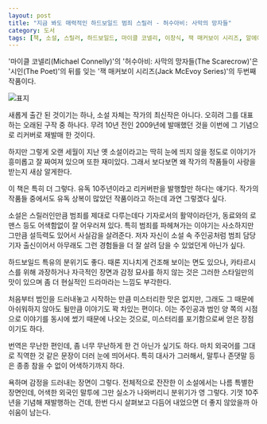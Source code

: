 ```yaml
---
layout: post
title: "지금 봐도 매력적인 하드보일드 범죄 스릴러 - 허수아비: 사막의 망자들"
category: 도서
tags: [책, 소설, 스릴러, 하드보일드, 마이클 코넬리, 이창식, 잭 매커보이 시리즈, 알에이치코리아, 서평]
---
```


'마이클 코넬리(Michael Connelly)'의
'허수아비: 사막의 망자들(The Scarecrow)'은
'시인(The Poet)'의 뒤를 잊는 '잭 매커보이 시리즈(Jack McEvoy Series)'의 두번째 작품이다.

![표지](https://lh3.googleusercontent.com/LkVRRhKPq8e4ZTIWFcK5AYQ41jYYWXObruwJ5IURpNrVuBoBZrFy97qpwcgFrCXzZEslMFTCHxEr-g=s480)

새롭게 출간 된 것이기는 하나, 소설 자체는 작가의 최신작은 아니다.
오히려 그를 대표하는 오래된 구작 중 하나다.
무려 10년 전인 2009년에 발매했던 것을 이번에 그 기념으로 리커버로 재발매 한 것이다.

하지만 그렇게 오랜 세월이 지난 옛 소설이라고는 딱히 눈에 띄지 않을 정도로
이야기가 흥미롭고 잘 짜여져 있으며 또한 재미있다.
그래서 보다보면 왜 작가의 작품들이 사랑을 받는지 새삼 알게한다.

이 책은 특히 더 그렇다.
유독 10주년이라고 리커버판을 발행할만 하다는 얘기다.
작가의 작품들 중에서도 유독 상복이 많았던 작품이라고 하는데 과연 그렇겠다 싶다.

소설은 스릴러인만큼 범죄를 제대로 다루는데다
기자로서의 활약이라던가, 동료와의 로맨스 등도 어색함없이 잘 어우러져 있다.
특히 범죄를 파헤쳐가는 이야기는 사소하지만 그만큼 설득력도 있어서 사실감을 살려준다.
저자 자신이 소설 속 주인공처럼 범죄 담당 기자 출신이어서
아무래도 그런 경험들을 더 잘 살려 담을 수 있었던게 아닌가 싶다.

하드보일드 특유의 분위기도 좋다.
때론 지나치게 건조해 보이는 면도 있으나,
카타르시스를 위해 과장하거나 자극적인 장면과 감정 묘사를 하지 않는 것은
그러한 스타일만의 맛이 있으며
좀 더 현실적인 드라마라는 느낌도 부각한다.

처음부터 범인을 드러내놓고 시작하는 만큼 미스터리한 맛은 없지만,
그래도 그 때문에 아쉬워하지 않아도 될만큼 이야기도 꽉 차있는 편이다.
이는 주인공과 범인 양 쪽의 시점으로 이야기를 동시에 썼기 때문에 나오는 것으로,
미스터리를 포기함으로써 얻은 장점이기도 하다.

번역은 무난한 편인데,
좀 너무 무난하게 한 건 아닌가 싶기도 하다.
마치 외국어를 그대로 직역한 것 같은 문장이 더러 눈에 띄어서다.
특히 대사가 그러해서, 말투나 존댓말 등은 종종 참을 수 없이 어색하기까지 하다.

욕하며 감정을 드러내는 장면이 그렇다.
전체적으로 잔잔한 이 소설에서는 나름 특별한 장면인데,
어색한 외국인 말투에 그만 실소가 나와버리니 분위기가 영 그렇다.
기껏 10주년을 기념해 재발행하는 건데, 한번 다시 살펴보고 다듬어 내었으면 더 좋지 않았을까 아쉬움이 남는다.
